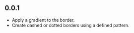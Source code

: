 ## 0.0.1

* Apply a gradient to the border.
* Create dashed or dotted borders using a defined pattern.
